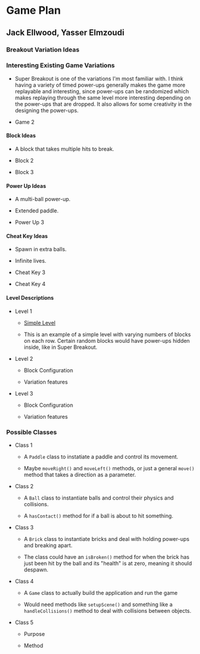 # Game Plan
## Jack Ellwood, Yasser Elmzoudi

### Breakout Variation Ideas

### Interesting Existing Game Variations

 * Super Breakout is one of the variations I'm most familiar with.  I think having a variety of timed power-ups generally makes the game more replayable and interesting, since power-ups can be randomized which makes replaying through the same level more interesting depending on the power-ups that are dropped.  It also allows for some creativity in the designing the power-ups.

 * Game 2


#### Block Ideas

 * A block that takes multiple hits to break.

 * Block 2

 * Block 3


#### Power Up Ideas

 * A multi-ball power-up.

 * Extended paddle.

 * Power Up 3


#### Cheat Key Ideas

 * Spawn in extra balls.

 * Infinite lives.

 * Cheat Key 3

 * Cheat Key 4


#### Level Descriptions

 * Level 1
   * [Simple Level](https://coursework.cs.duke.edu/compsci307_2020fall/game_team24/-/blob/master/data/testlevel.txt)

   * This is an example of a simple level with varying numbers of blocks on each row.
   Certain random blocks would have power-ups hidden inside, like in Super Breakout.

 * Level 2
   * Block Configuration

   * Variation features

 * Level 3
   * Block Configuration

   * Variation features


### Possible Classes

 * Class 1
   * A `Paddle` class to instatiate a paddle and control its movement.

   * Maybe `moveRight()` and `moveLeft()` methods, or just a general `move()` method that takes a direction as a parameter.

 * Class 2
   * A `Ball` class to instantiate balls and control their physics and collisions.

   * A `hasContact()` method for if a ball is about to hit something.

 * Class 3
   * A `Brick` class to instantiate bricks and deal with holding power-ups and breaking apart.

   * The class could have an `isBroken()` method for when the brick has just been hit by the ball and its "health" is at zero, meaning it should despawn.

 * Class 4
   * A `Game` class to actually build the application and run the game

   * Would need methods like `setupScene()` and something like a `handleCollisions()` method to deal with
   collisions between objects.

 * Class 5
   * Purpose

   * Method
